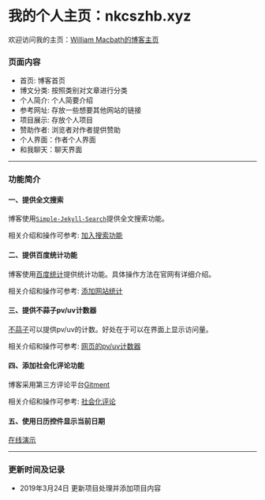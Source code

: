 # 我的个人主页：nkcszhb.xyz
欢迎访问我的主页：[William Macbath的博客主页](http://nkcszhb.xyz)

### 页面内容

+ 首页: 博客首页
+ 博文分类: 按照类别对文章进行分类
+ 个人简介: 个人简要介绍
+ 参考网址: 存放一些想要其他网站的链接
+ 项目展示: 存放个人项目
+ 赞助作者: 浏览者对作者提供赞助
+ 个人界面：作者个人界面
+ 和我聊天：聊天界面

---

### 功能简介

#### 一、提供全文搜索

博客使用[`Simple-Jekyll-Search`](https://github.com/christian-fei/Simple-Jekyll-Search)提供全文搜索功能。

相关介绍和操作可参考: [加入搜索功能](http://xiaokedada.com/2017/05/09/Jekyll-second/#加入搜索功能)

#### 二、提供百度统计功能

博客使用[百度统计](https://tongji.baidu.com/web/welcome/login)提供统计功能。具体操作方法在官网有详细介绍。

相关介绍和操作可参考: [添加网站统计](http://xiaokedada.com/2017/05/09/Jekyll-second/#添加网站统计)

#### 三、提供不蒜子pv/uv计数器

[不蒜子](http://busuanzi.ibruce.info/)可以提供pv/uv的计数。好处在于可以在界面上显示访问量。

相关介绍和操作可参考: [网页的pv/uv计数器](http://xiaokedada.com/2017/05/09/Jekyll-second/#网页的pvuv计数器)

#### 四、添加社会化评论功能

博客采用第三方评论平台[Gitment](https://github.com/imsun/gitment)

相关介绍和操作可参考: [社会化评论](http://xiaokedada.com/2017/05/09/Jekyll-second/#社会化网页评论)

#### 五、使用日历控件显示当前日期

[在线演示](http://xiaokedada.com/effects/demo/demo-calender/index.html)

---
### 更新时间及记录

+ 2019年3月24日 更新项目处理并添加项目内容